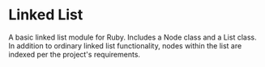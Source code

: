 # Linked List

A basic linked list module for Ruby. Includes a Node class and a List class.
In addition to ordinary linked list functionality, nodes within the list are
indexed per the project's requirements.